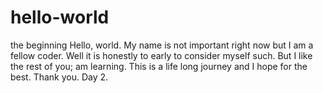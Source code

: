 # hello-world
the beginning
Hello, world. My name is not important right now but I am a fellow coder. Well it is honestly to early to consider myself such.
But I like the rest of you; am learning. This is a life long journey and I hope for the best. Thank you. Day 2.
